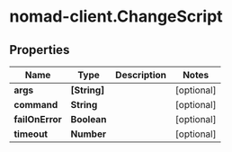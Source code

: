 # nomad-client.ChangeScript

## Properties

Name | Type | Description | Notes
------------ | ------------- | ------------- | -------------
**args** | **[String]** |  | [optional] 
**command** | **String** |  | [optional] 
**failOnError** | **Boolean** |  | [optional] 
**timeout** | **Number** |  | [optional] 



